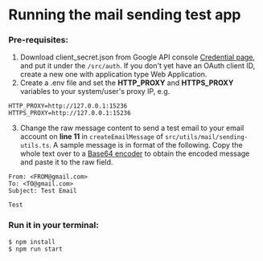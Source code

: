 # Running the mail sending test app

### Pre-requisites:
1. Download client_secret.json from Google API console [Credential page](https://console.developers.google.com/apis/credentials/oauthclient/), and put it under the `/src/auth`. If you don't yet have an OAuth client ID, create a new one with application type Web Application.
2. Create a .env file and set the **HTTP_PROXY** and **HTTPS_PROXY** variables to your system/user's proxy IP, e.g.
```
HTTP_PROXY=http://127.0.0.1:15236
HTTPS_PROXY=http://127.0.0.1:15236
```
3. Change the raw message content to send a test email to your email account on **line 11** in `createEmailMessage` of `src/utils/mail/sending-utils.ts`. A sample message is in format of the following. Copy the whole text over to a [Base64 encoder](https://ostermiller.org/calc/encode.html) to obtain the encoded message and paste it to the raw field.
```
From: <FROM@gmail.com>
To: <TO@gmail.com>
Subject: Test Email

Test
```
### Run it in your terminal:
```
$ npm install
$ npm run start
```



